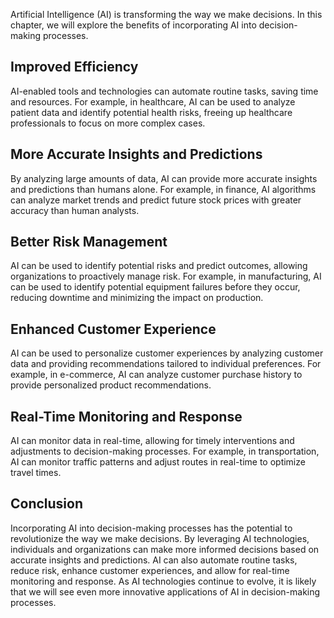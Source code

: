 
Artificial Intelligence (AI) is transforming the way we make decisions. In this chapter, we will explore the benefits of incorporating AI into decision-making processes.

Improved Efficiency
-------------------

AI-enabled tools and technologies can automate routine tasks, saving time and resources. For example, in healthcare, AI can be used to analyze patient data and identify potential health risks, freeing up healthcare professionals to focus on more complex cases.

More Accurate Insights and Predictions
--------------------------------------

By analyzing large amounts of data, AI can provide more accurate insights and predictions than humans alone. For example, in finance, AI algorithms can analyze market trends and predict future stock prices with greater accuracy than human analysts.

Better Risk Management
----------------------

AI can be used to identify potential risks and predict outcomes, allowing organizations to proactively manage risk. For example, in manufacturing, AI can be used to identify potential equipment failures before they occur, reducing downtime and minimizing the impact on production.

Enhanced Customer Experience
----------------------------

AI can be used to personalize customer experiences by analyzing customer data and providing recommendations tailored to individual preferences. For example, in e-commerce, AI can analyze customer purchase history to provide personalized product recommendations.

Real-Time Monitoring and Response
---------------------------------

AI can monitor data in real-time, allowing for timely interventions and adjustments to decision-making processes. For example, in transportation, AI can monitor traffic patterns and adjust routes in real-time to optimize travel times.

Conclusion
----------

Incorporating AI into decision-making processes has the potential to revolutionize the way we make decisions. By leveraging AI technologies, individuals and organizations can make more informed decisions based on accurate insights and predictions. AI can also automate routine tasks, reduce risk, enhance customer experiences, and allow for real-time monitoring and response. As AI technologies continue to evolve, it is likely that we will see even more innovative applications of AI in decision-making processes.
